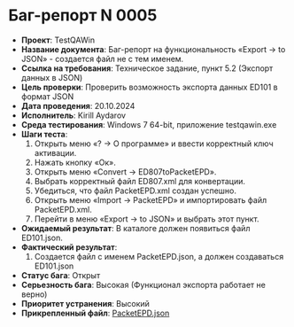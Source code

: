# Баг-репорт N 0005

- **Проект**: TestQAWin
- **Название документа**: Баг-репорт на функциональность «Export -> to JSON» - создается файл не с тем именем.
- **Ссылка на требования**: Техническое задание, пункт 5.2 (Экспорт данных в JSON)
- **Цель проверки**: Проверить возможность экспорта данных ED101 в формат JSON
- **Дата проведения**: 20.10.2024
- **Исполнитель**: Kirill Aydarov
- **Среда тестирования**: Windows 7 64-bit, приложение testqawin.exe
- **Шаги теста**:
   1. Открыть меню «? -> О программе» и ввести корректный ключ активации.
   2. Нажать кнопку «Ок».
   3. Открыть меню «Convert -> ED807toPacketEPD».
   4. Выбрать корректный файл ED807.xml для конвертации.
   5. Убедиться, что файл PacketEPD.xml создан успешно.
   6. Открыть меню «Import -> PacketEPD» и импортировать файл PacketEPD.xml.
   7. Перейти в меню «Export -> to JSON» и выбрать этот пункт.
- **Ожидаемый результат**:
  В каталоге должен появиться файл ED101.json.
- **Фактический результат**:
   1. Создается файл с именем PacketEPD.json, а должен создаваться ED101.json
- **Статус бага**: Открыт
- **Серьезность бага**: Высокая (Функционал экспорта работает не верно)
- **Приоритет устранения**: Высокий
- **Прикрепленный файл**: [PacketEPD.json](..%2FPacketEPD.json)

